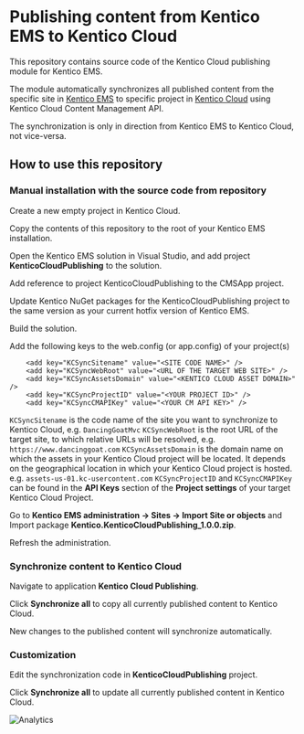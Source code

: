 # Publishing content from Kentico EMS to Kentico Cloud

This repository contains source code of the Kentico Cloud publishing module for Kentico EMS.

The module automatically synchronizes all published content from the specific site in [Kentico EMS](https://www.kentico.com) to specific project in [Kentico Cloud](https://www.kenticocloud.com) using Kentico Cloud Content Management API.

The synchronization is only in direction from Kentico EMS to Kentico Cloud, not vice-versa.

## How to use this repository

### Manual installation with the source code from repository

Create a new empty project in Kentico Cloud.

Copy the contents of this repository to the root of your Kentico EMS installation.

Open the Kentico EMS solution in Visual Studio, and add project **KenticoCloudPublishing** to the solution.

Add reference to project KenticoCloudPublishing to the CMSApp project.

Update Kentico NuGet packages for the KenticoCloudPublishing project to the same version as your current hotfix version of Kentico EMS.

Build the solution.

Add the following keys to the web.config (or app.config) of your project(s)

```
	<add key="KCSyncSitename" value="<SITE CODE NAME>" />
    <add key="KCSyncWebRoot" value="<URL OF THE TARGET WEB SITE>" />
    <add key="KCSyncAssetsDomain" value="<KENTICO CLOUD ASSET DOMAIN>" />
    <add key="KCSyncProjectID" value="<YOUR PROJECT ID>" />
    <add key="KCSyncCMAPIKey" value="<YOUR CM API KEY>" />
```

`KCSyncSitename` is the code name of the site you want to synchronize to Kentico Cloud, e.g. `DancingGoatMvc`
`KCSyncWebRoot` is the root URL of the target site, to which relative URLs will be resolved, e.g. `https://www.dancinggoat.com`
`KCSyncAssetsDomain` is the domain name on which the assets in your Kentico Cloud project will be located. It depends on the geographical location in which your Kentico Cloud project is hosted. e.g. `assets-us-01.kc-usercontent.com`
`KCSyncProjectID` and `KCSyncCMAPIKey` can be found in the **API Keys** section of the **Project settings** of your target Kentico Cloud Project.

Go to **Kentico EMS administration -> Sites -> Import Site or objects** and Import package **Kentico.KenticoCloudPublishing_1.0.0.zip**.

Refresh the administration.

### Synchronize content to Kentico Cloud

Navigate to application **Kentico Cloud Publishing**.

Click **Synchronize all** to copy all currently published content to Kentico Cloud.

New changes to the published content will synchronize automatically.

### Customization

Edit the synchronization code in **KenticoCloudPublishing** project.

Click **Synchronize all** to update all currently published content in Kentico Cloud.

![Analytics](https://kentico-ga-beacon.azurewebsites.net/api/UA-69014260-4/Kentico/kentico-cloud-publishing?pixel)
